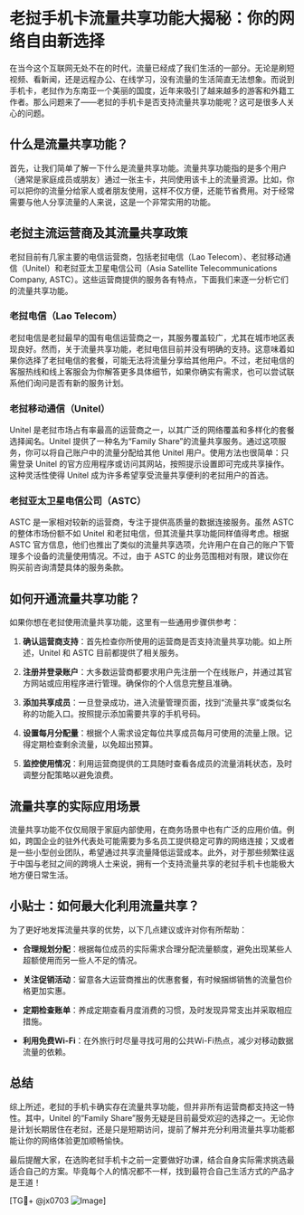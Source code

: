 # 老挝手机卡流量共享功能大揭秘：你的网络自由新选择

在当今这个互联网无处不在的时代，流量已经成了我们生活的一部分。无论是刷短视频、看新闻，还是远程办公、在线学习，没有流量的生活简直无法想象。而说到手机卡，老挝作为东南亚一个美丽的国度，近年来吸引了越来越多的游客和外籍工作者。那么问题来了——老挝的手机卡是否支持流量共享功能呢？这可是很多人关心的问题。

## 什么是流量共享功能？

首先，让我们简单了解一下什么是流量共享功能。流量共享功能指的是多个用户（通常是家庭成员或朋友）通过一张主卡，共同使用该卡上的流量资源。比如，你可以把你的流量分给家人或者朋友使用，这样不仅方便，还能节省费用。对于经常需要与他人分享流量的人来说，这是一个非常实用的功能。

## 老挝主流运营商及其流量共享政策

老挝目前有几家主要的电信运营商，包括老挝电信（Lao Telecom）、老挝移动通信（Unitel）和老挝亚太卫星电信公司（Asia Satellite Telecommunications Company, ASTC）。这些运营商提供的服务各有特点，下面我们来逐一分析它们的流量共享功能。

### 老挝电信（Lao Telecom）

老挝电信是老挝最早的国有电信运营商之一，其服务覆盖较广，尤其在城市地区表现良好。然而，关于流量共享功能，老挝电信目前并没有明确的支持。这意味着如果你选择了老挝电信的套餐，可能无法将流量分享给其他用户。不过，老挝电信的客服热线和线上客服会为你解答更多具体细节，如果你确实有需求，也可以尝试联系他们询问是否有新的服务计划。

### 老挝移动通信（Unitel）

Unitel 是老挝市场占有率最高的运营商之一，以其广泛的网络覆盖和多样化的套餐选择闻名。Unitel 提供了一种名为“Family Share”的流量共享服务。通过这项服务，你可以将自己账户中的流量分配给其他 Unitel 用户。使用方法也很简单：只需登录 Unitel 的官方应用程序或访问其网站，按照提示设置即可完成共享操作。这种灵活性使得 Unitel 成为许多希望享受流量共享便利的老挝用户的首选。

### 老挝亚太卫星电信公司（ASTC）

ASTC 是一家相对较新的运营商，专注于提供高质量的数据连接服务。虽然 ASTC 的整体市场份额不如 Unitel 和老挝电信，但其流量共享功能同样值得考虑。根据 ASTC 官方信息，他们也推出了类似的流量共享选项，允许用户在自己的账户下管理多个设备的流量使用情况。不过，由于 ASTC 的业务范围相对有限，建议你在购买前咨询清楚具体的服务条款。

## 如何开通流量共享功能？

如果你想在老挝使用流量共享功能，这里有一些通用步骤供参考：

1. **确认运营商支持**：首先检查你所使用的运营商是否支持流量共享功能。如上所述，Unitel 和 ASTC 目前都提供了相关服务。
   
2. **注册并登录账户**：大多数运营商都要求用户先注册一个在线账户，并通过其官方网站或应用程序进行管理。确保你的个人信息完整且准确。

3. **添加共享成员**：一旦登录成功，进入流量管理页面，找到“流量共享”或类似名称的功能入口。按照提示添加需要共享的手机号码。

4. **设置每月分配量**：根据个人需求设定每位共享成员每月可使用的流量上限。记得定期检查剩余流量，以免超出预算。

5. **监控使用情况**：利用运营商提供的工具随时查看各成员的流量消耗状态，及时调整分配策略以避免浪费。

## 流量共享的实际应用场景

流量共享功能不仅仅局限于家庭内部使用，在商务场景中也有广泛的应用价值。例如，跨国企业的驻外代表处可能需要为多名员工提供稳定可靠的网络连接；又或者是一些小型创业团队，希望通过共享流量降低运营成本。此外，对于那些频繁往返于中国与老挝之间的跨境人士来说，拥有一个支持流量共享的老挝手机卡也能极大地方便日常生活。

## 小贴士：如何最大化利用流量共享？

为了更好地发挥流量共享的优势，以下几点建议或许对你有所帮助：

- **合理规划分配**：根据每位成员的实际需求合理分配流量额度，避免出现某些人超额使用而另一些人不足的情况。
  
- **关注促销活动**：留意各大运营商推出的优惠套餐，有时候捆绑销售的流量包价格更加实惠。
  
- **定期检查账单**：养成定期查看月度消费的习惯，及时发现异常支出并采取相应措施。
  
- **利用免费Wi-Fi**：在外旅行时尽量寻找可用的公共Wi-Fi热点，减少对移动数据流量的依赖。

## 总结

综上所述，老挝的手机卡确实存在流量共享功能，但并非所有运营商都支持这一特性。其中，Unitel 的“Family Share”服务无疑是目前最受欢迎的选择之一。无论你是计划长期居住在老挝，还是只是短期访问，提前了解并充分利用流量共享功能都能让你的网络体验更加顺畅愉快。

最后提醒大家，在选购老挝手机卡之前一定要做好功课，结合自身实际需求挑选最适合自己的方案。毕竟每个人的情况都不一样，找到最符合自己生活方式的产品才是王道！

[TG💪+ @jx0703 ![Image](https://github.com/user-attachments/assets/dbca1d08-cadb-493c-b0ec-ad6f7a83f270)]